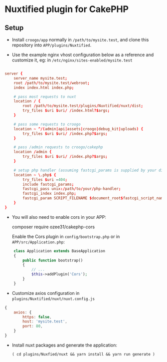 # Nuxtified plugin for CakePHP

## Setup

- Install `croogo/app` normally in `/path/to/mysite.test`, and clone this repository into `APP/plugins/Nuxtified`.

- Use the example nginx vhost configuration below as a reference and customize it, eg: in
    `/etc/nginx/sites-enabled/mysite.test`

```conf

server {
    server_name mysite.test;
    root /path/to/mysite.test/webroot;
    index index.html index.php;

    # pass most requests to nuxt
    location / {
        root /path/to/mysite.test/plugins/Nuxtified/nuxt/dist;
        try_files $uri $uri/ /index.html?$args;
    }

    # pass some requests to croogo
    location ~ ^/(admin|api|assets|croogo|debug_kit|uploads) {
        try_files $uri $uri/ /index.php?$args;
    }

    # pass /admin requests to croogo/cakephp
    location /admin {
        try_files $uri $uri/ /index.php?$args;
    }

    # setup php handler (assuming fastcgi_params is supplied by your distro
    location ~ \.php$ {
        try_files $uri =404;
        include fastcgi_params;
        fastcgi_pass unix:/path/to/your/php-handler;
        fastcgi_index index.php;
        fastcgi_param SCRIPT_FILENAME $document_root$fastcgi_script_name;
    }
}

```

- You will also need to enable cors in your APP:

    composer require ozee31/cakephp-cors

  Enable the Cors plugin in `config/bootstrap.php` or in `APP/src/Application.php`:

```php
    class Application extends BaseApplication
    {
        public function bootstrap()
        {
            // ...
            $this->addPlugin('Cors');
        }
    }
```

- Customize axios configuration in `plugins/Nuxtified/nuxt/nuxt.config.js`

```js
{
    axios: {
        https: false,
        host: 'mysite.test',
        port: 80,
    }
}
```

- Install nuxt packages and generate the application:

    `( cd plugins/Nuxfied/nuxt && yarn install && yarn run generate )`

